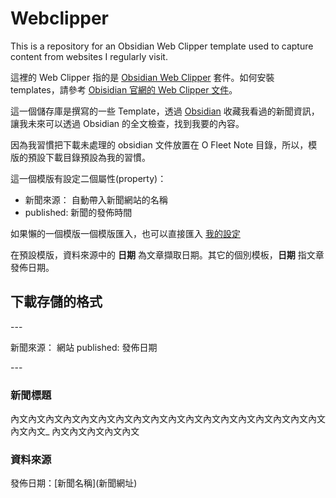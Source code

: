 # Webclipper
This is a repository for an Obsidian Web Clipper template used to capture content from websites I regularly visit.

這裡的 Web Clipper 指的是 [Obsidian Web Clipper](https://github.com/obsidianmd/obsidian-clipper) 套件。如何安裝 templates，請參考 [Obisidian 官網的 Web Clipper 文件](https://help.obsidian.md/web-clipper/templates)。

這一個儲存庫是撰寫的一些 Template，透過 [Obsidian](https://obsidian.md/) 收藏我看過的新聞資訊，讓我未來可以透過 Obsidian 的全文檢查，找到我要的內容。

因為我習慣把下載未處理的 obsidian 文件放置在 O Fleet Note 目錄，所以，模版的預設下載目錄預設為我的習慣。

這一個模版有設定二個屬性(property)： 
- 新聞來源： 自動帶入新聞網站的名稱
- published: 新聞的發佈時間

如果懶的一個模版一個模版匯入，也可以直接匯入 [我的設定](https://github.com/reic/obsidian_webclipper_template/blob/main/my-settings_20250723.json)

在預設模版，資料來源中的 **日期** 為文章擷取日期。其它的個別模板，**日期** 指文章發佈日期。
## 下載存儲的格式
\-\-\-

新聞來源： 網站
published: 發佈日期

\-\-\-

###  新聞標題

內文內文內文內文內文內文內文內文內文內文內文內文內文內文內文內文內文內文內文內文_
內文內文內文內文內文

### 資料來源
發佈日期：\[新聞名稱\]\(新聞網址\)

